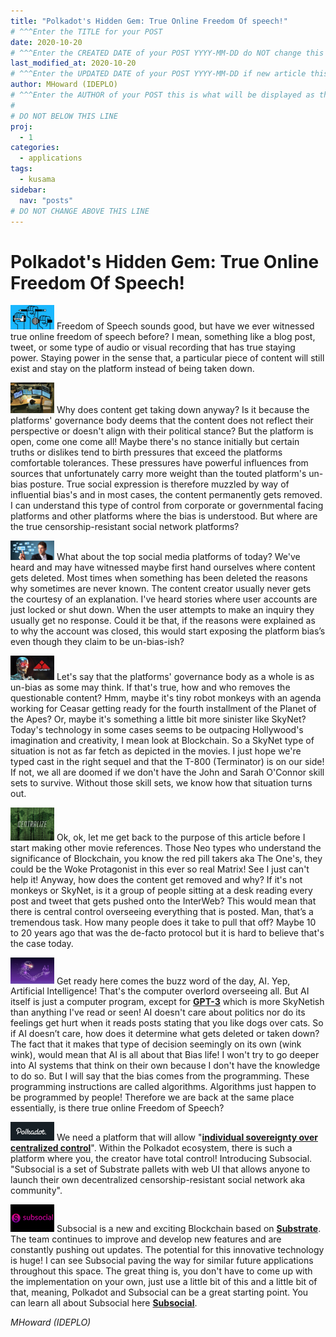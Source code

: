 ```yaml
---
title: "Polkadot's Hidden Gem: True Online Freedom Of speech!"
# ^^^Enter the TITLE for your POST 
date: 2020-10-20
# ^^^Enter the CREATED DATE of your POST YYYY-MM-DD do NOT change this if your updating a article.  Please update the last modified date below.
last_modified_at: 2020-10-20
# ^^^Enter the UPDATED DATE of your POST YYYY-MM-DD if new article this will be the same as created date 
author: MHoward (IDEPLO)
# ^^^Enter the AUTHOR of your POST this is what will be displayed as the author 
#
# DO NOT BELOW THIS LINE
proj: 
  - 1
categories:
  - applications
tags:
  - kusama
sidebar:
  nav: "posts"
# DO NOT CHANGE ABOVE THIS LINE
---
```

# Polkadot's Hidden Gem: True Online Freedom Of Speech!

<img src="https://github.com/ideplo/polkadotspace/blob/master/images/freedom_of_the_press.png?raw=true" alt="Freedom" width="70px" />  Freedom of Speech sounds good, but have we ever witnessed true online freedom of speech before? I mean, something like a blog post, tweet, or some type of audio or visual recording that has true staying power. Staying power in the sense that, a particular piece of content will still exist and stay on the platform instead of being taken down. 

<img src="https://github.com/ideplo/polkadotspace/blob/master/images/Control.jpg?raw=true" alt="Control" width="70px" />  Why does content get taking down anyway? Is it because the platforms' governance body deems that the content does not reflect their perspective or doesn't align with their political stance? But the platform is open, come one come all! Maybe there's no stance initially but certain truths or dislikes tend to birth pressures that exceed the platforms comfortable tolerances. These pressures have powerful influences from sources that unfortunately carry more weight than the touted platform's un-bias posture. True social expression is therefore muzzled by way of influential bias's and in most cases, the content permanently gets removed. I can understand this type of control from corporate or governmental facing platforms and other platforms where the bias is understood. But where are the true censorship-resistant social network platforms?

<img src="https://github.com/ideplo/polkadotspace/blob/master/images/SocialMedia.png?raw=true" alt="Social Media" width="70px" />  What about the top social media platforms of today? We've heard and may have witnessed maybe first hand ourselves where content gets deleted. Most times when something has been deleted the reasons why sometimes are never known. The content creator usually never gets the courtesy of an explanation. I've heard stories where user accounts are just locked or shut down. When the user attempts to make an inquiry they usually get no response. Could it be that, if the reasons were explained as to why the account was closed, this would start exposing the platform bias’s even though they claim to be un-bias-ish?

<img src="https://github.com/ideplo/polkadotspace/blob/master/images/Skynet.jpg?raw=true" alt="SkyNet" width="70px" />  Let's say that the platforms' governance body as a whole is as un-bias as some may think. If that's true, how and who removes the questionable content? Hmm, maybe it's tiny robot monkeys with an agenda working for Ceasar getting ready for the fourth installment of the Planet of the Apes? Or, maybe it's something a little bit more sinister like SkyNet? Today's technology in some cases seems to be outpacing Hollywood's imagination and creativity, I mean look at Blockchain. So a SkyNet type of situation is not as far fetch as depicted in the movies. I just hope we're typed cast in the right sequel and that the T-800 (Terminator) is on our side! If not, we all are doomed if we don't have the John and Sarah O'Connor skill sets to survive. Without those skill sets, we know how that situation turns out. 

<img src="https://github.com/ideplo/polkadotspace/blob/master/images/Centralize_Fade.jpg?raw=true" alt="Control" width="70px" />  Ok, ok, let me get back to the purpose of this article before I start making other movie references. Those Neo types who understand the significance of Blockchain, you know the red pill takers aka The One's, they could be the Woke Protagonist in this ever so real Matrix! See I just can't help it! Anyway, how does the content get removed and why? If it's not monkeys or SkyNet, is it a group of people sitting at a desk reading every post and tweet that gets pushed onto the InterWeb? This would mean that there is central control overseeing everything that is posted. Man, that’s a tremendous task. How many people does it take to pull that off? Maybe 10 to 20 years ago that was the de-facto protocol but it is hard to believe that's the case today.

<img src="https://github.com/ideplo/polkadotspace/blob/master/images/AI.png?raw=true" alt="AI" width="70px" />  Get ready here comes the buzz word of the day, AI. Yep, Artificial Intelligence! That's the computer overlord overseeing all. But AI itself is just a computer program, except for **[GPT-3](https://openai.com/blog/openai-licenses-gpt-3-technology-to-microsoft/)** which is more SkyNetish than anything I've read or seen! AI doesn't care about politics nor do its feelings get hurt when it reads posts stating that you like dogs over cats.  So if AI doesn’t care, how does it determine what gets deleted or taken down? The fact that it makes that type of decision seemingly on its own (wink wink), would mean that AI is all about that Bias life! I won't try to go deeper into AI systems that think on their own because I don't have the knowledge to do so. But I will say that the bias comes from the programming. These programming instructions are called algorithms. Algorithms just happen to be programmed by people! Therefore we are back at the same place essentially, is there true online Freedom of Speech? 

<img src="https://github.com/ideplo/polkadotspace/blob/master/images/Polkadot_dark.png?raw=true" alt="Polkadot" width="70px" />  We need a platform that will allow "**[individual sovereignty over centralized control](https://polkadot.network/Polkadot-lightpaper.pdf)**". Within the Polkadot ecosystem, there is such a platform where you, the creator have total control! Introducing Subsocial. "Subsocial is a set of Substrate pallets with web UI that allows anyone to launch their own decentralized censorship-resistant social network aka community".

<img src="https://github.com/ideplo/polkadotspace/blob/master/images/SubSocialBlack.png?raw=true" alt="Subsocial" width="70px" />  Subsocial is a new and exciting Blockchain based on **[Substrate](https://www.parity.io/substrate/)**. The team continues to improve and develop new features and are constantly pushing out updates. The potential for this innovative technology is huge! I can see Subsocial paving the way for similar future applications throughout this space. The great thing is, you don't have to come up with the implementation on your own, just use a little bit of this and a little bit of that, meaning, Polkadot and Subsocial can be a great starting point. You can learn all about Subsocial here **[Subsocial](https://subsocial.network/)**.

*MHoward (IDEPLO)*
